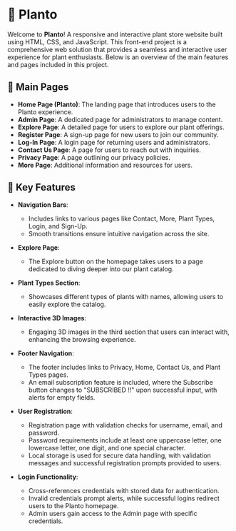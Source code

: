 # 🌱 Planto

Welcome to **Planto**! A responsive and interactive plant store website built using HTML, CSS, and JavaScript. This front-end project is a comprehensive web solution that provides a seamless and interactive user experience for plant enthusiasts. Below is an overview of the main features and pages included in this project.

## 🚀 Main Pages

- **Home Page (Planto)**: The landing page that introduces users to the Planto experience.
- **Admin Page**: A dedicated page for administrators to manage content.
- **Explore Page**: A detailed page for users to explore our plant offerings.
- **Register Page**: A sign-up page for new users to join our community.
- **Log-In Page**: A login page for returning users and administrators.
- **Contact Us Page**: A page for users to reach out with inquiries.
- **Privacy Page**: A page outlining our privacy policies.
- **More Page**: Additional information and resources for users.

## 🚀 Key Features

- **Navigation Bars**: 
  - Includes links to various pages like Contact, More, Plant Types, Login, and Sign-Up. 
  - Smooth transitions ensure intuitive navigation across the site.

- **Explore Page**: 
  - The Explore button on the homepage takes users to a page dedicated to diving deeper into our plant catalog.

- **Plant Types Section**: 
  - Showcases different types of plants with names, allowing users to easily explore the catalog.

- **Interactive 3D Images**: 
  - Engaging 3D images in the third section that users can interact with, enhancing the browsing experience.

- **Footer Navigation**: 
  - The footer includes links to Privacy, Home, Contact Us, and Plant Types pages. 
  - An email subscription feature is included, where the Subscribe button changes to "SUBSCRIBED !!" upon successful input, with alerts for empty fields.

- **User Registration**:
  - Registration page with validation checks for username, email, and password. 
  - Password requirements include at least one uppercase letter, one lowercase letter, one digit, and one special character.
  - Local storage is used for secure data handling, with validation messages and successful registration prompts provided to users.

- **Login Functionality**: 
  - Cross-references credentials with stored data for authentication. 
  - Invalid credentials prompt alerts, while successful logins redirect users to the Planto homepage.
  - Admin users gain access to the Admin page with specific credentials.
